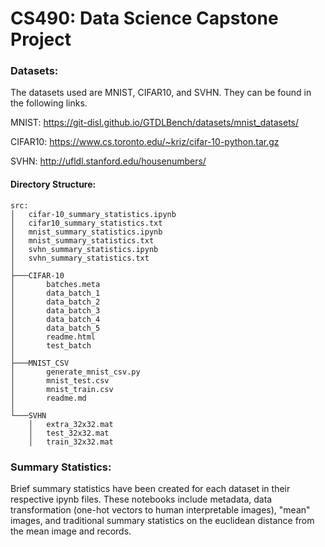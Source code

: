 # CS490: Data Science Capstone Project

### Datasets:
The datasets used are MNIST, CIFAR10, and SVHN. They can be found in the following links. 

MNIST: https://git-disl.github.io/GTDLBench/datasets/mnist_datasets/ 

CIFAR10: https://www.cs.toronto.edu/~kriz/cifar-10-python.tar.gz

SVHN: http://ufldl.stanford.edu/housenumbers/ 

#### Directory Structure:
```
src:
│   cifar-10_summary_statistics.ipynb
│   cifar10_summary_statistics.txt
│   mnist_summary_statistics.ipynb
│   mnist_summary_statistics.txt
│   svhn_summary_statistics.ipynb
│   svhn_summary_statistics.txt
│
├───CIFAR-10
│       batches.meta
│       data_batch_1
│       data_batch_2
│       data_batch_3
│       data_batch_4
│       data_batch_5
│       readme.html
│       test_batch
│
├───MNIST_CSV
│       generate_mnist_csv.py
│       mnist_test.csv
│       mnist_train.csv
│       readme.md
│
└───SVHN
    │   extra_32x32.mat
    │   test_32x32.mat
    │   train_32x32.mat
```

### Summary Statistics:
Brief summary statistics have been created for each dataset in their respective ipynb files. These notebooks include metadata, data transformation (one-hot vectors to human interpretable images), "mean" images, and traditional summary statistics on the euclidean distance from the mean image and records. 

